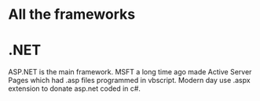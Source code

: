 # All the frameworks

# .NET 
ASP.NET is the main framework. MSFT a long time ago made Active Server Pages which had .asp files programmed in vbscript. Modern day use .aspx extension to donate asp.net coded in c#.
